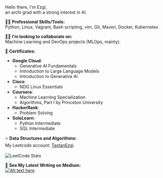 Hello there, I'm Ezgi, </br>
an archi grad with a strong interest in AI.

👨‍💻 **Professional Skills/Tools:** </br>
Python, Linux, Vagrant, Bash scripting, vim, Git, Maven, Docker, Kubernetes

🌱👯 **I’m looking to collaborate on:**  
Machine Learning and DevOps projects (MLOps, mainly).

📜 **Certificates:**
- **Google Cloud**:
  - Generative AI Fundamentals
  - Introduction to Large Language Models
  - Introduction to Generative AI
- **Cisco**:
  - NDG Linux Essentials
- **Coursera**:
  - Machine Learning Specialization
  - Algorithms, Part I by Princeton University
- **HackerRank**:
  - Problem Solving
- **SoloLearn**:
  - Python Intermediate
  - SQL Intermediate
 
⭐️ **Data Structures and Algorithms:**  
My Leetcode account: [TastanEzgi](https://leetcode.com/TastanEzgi/)
</br> </br>
![LeetCode Stats](https://leetcode.card.workers.dev/tastanezgi?theme=north&extension=activity)
  
📝 **See My Latest Writing on Medium:**  
[![Alt text here](https://nodejs-medium-fetcher.vercel.app/?username=EzgiTastan&limit=1&responseType=svg)](https://medium.com/@EzgiTastan)


